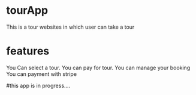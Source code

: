 # tourApp
This is a tour websites in which user can take a tour
# features
You Can select a tour. You can pay for tour. 
You can manage your booking
You can payment with stripe

#this app is in progress....
